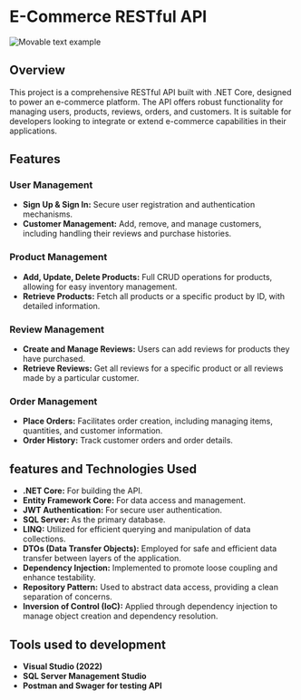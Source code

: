 # E-Commerce RESTful API
![Movable text example](https://your-link-to-gif.com/moving-text.gif)
## Overview
This project is a comprehensive RESTful API built with .NET Core, designed to power an e-commerce platform. The API offers robust functionality for managing users, products, reviews, orders, and customers. It is suitable for developers looking to integrate or extend e-commerce capabilities in their applications.

## Features

### User Management
- **Sign Up & Sign In:** Secure user registration and authentication mechanisms.
- **Customer Management:** Add, remove, and manage customers, including handling their reviews and purchase histories.

### Product Management
- **Add, Update, Delete Products:** Full CRUD operations for products, allowing for easy inventory management.
- **Retrieve Products:** Fetch all products or a specific product by ID, with detailed information.

### Review Management
- **Create and Manage Reviews:** Users can add reviews for products they have purchased.
- **Retrieve Reviews:** Get all reviews for a specific product or all reviews made by a particular customer.

### Order Management
- **Place Orders:** Facilitates order creation, including managing items, quantities, and customer information.
- **Order History:** Track customer orders and order details.

## features and Technologies Used
- **.NET Core:** For building the API.
- **Entity Framework Core:** For data access and management.
- **JWT Authentication:** For secure user authentication.
- **SQL Server:** As the primary database.
- **LINQ:** Utilized for efficient querying and manipulation of data collections.
- **DTOs (Data Transfer Objects):** Employed for safe and efficient data transfer between layers of the application.
- **Dependency Injection:** Implemented to promote loose coupling and enhance testability.
- **Repository Pattern:** Used to abstract data access, providing a clean separation of concerns.
- **Inversion of Control (IoC):** Applied through dependency injection to manage object creation and dependency resolution.

## Tools used to development
- **Visual Studio (2022)**
- **SQL Server Management Studio**
- **Postman and Swager for testing API**
